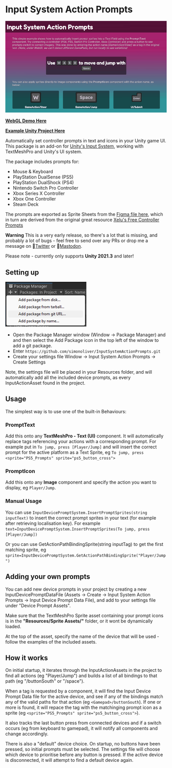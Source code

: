 
# Input System Action Prompts

![Unity Figma Bridge](/Docs/input_system_action_prompts_example.gif)

**[WebGL Demo Here](https://simonoliver.itch.io/input-system-action-prompts)**

**[Example Unity Project Here](https://github.com/simonoliver/InputSystemActionPromptsExample)**

Automatically set controller prompts in text and icons in your Unity game UI. This package is an 
add-on for [Unity's Input System](https://docs.unity3d.com/Packages/com.unity.inputsystem@1.5/manual/index.html),
working with TextMeshPro and Unity's UI system.

The package includes prompts for:

* Mouse & Keyboard
* PlayStation DualSense (PS5)
* PlayStation DualShock (PS4)
* Nintendo Switch Pro Controller
* Xbox Series X Controller
* Xbox One Controller
* Steam Deck

The prompts are exported as Sprite Sheets from the [Figma file here](https://www.figma.com/community/file/1228728155074049847),
which in turn are derived from the original great resource [Xelu's Free Controller Prompts](https://thoseawesomeguys.com/prompts/)

**Warning** This is a very early release, so there's a lot that is missing, and probably a lot of bugs - feel free to
send over any PRs or drop me a message on 🐤[Twitter](https://twitter.com/simonoliveruk) or
🐘[Mastodon](https://mastodon.gamedev.place/@simonoliver).

Please note - currently only supports **Unity 2021.3** and later!

## Setting up

![Add Package](/Docs/AddPackage.png)

* Open the Package Manager window (Window → Package Manager) and and then select the Add Package icon in the top left of
  the window to add a git package.
* Enter ```https://github.com/simonoliver/InputSystemActionPrompts.git```
* Create your settings file Window → Input System Action Prompts → Create Settings

Note, the settings file will be placed in your Resources folder, and will automatically add all the included device prompts, 
as every InputActionAsset found in the project.

## Usage

The simplest way is to use one of the built-in Behaviours:

### PromptText

Add this onto any **TextMeshPro - Text (UI)** component. It will automatically replace tags referencing your actions
with a corresponding prompt. For example put in ```To jump, press [Player/Jump]``` and will insert the correct prompt
for the active platform as a Text Sprite, eg ```To jump, press <sprite="PS5_Prompts" sprite="ps5_button_cross">```

### PromptIcon

Add this onto any **Image** component and specify the action you want to display, eg ```Player/Jump```.

### Manual Usage

You can use ```InputDevicePromptSystem.InsertPromptSprites(string inputText)``` to insert the correct prompt sprites in 
your text (for example after retrieving localisation key). For example ```text=InputDevicePromptSystem.InsertPromptSprites(To jump, press [Player/Jump])```

Or you can use GetActionPathBindingSprite(string inputTag) to get the first matching sprite, eg ```sprite=InputDevicePromptSystem.GetActionPathBindingSprite("Player/Jump")```

## Adding your own prompts

You can add new device prompts in your project by creating a new InputDevicePromptDataFile
(Assets → Create → Input System Action Prompts → Input Device Prompt Data File), and add to your settings file under "Device Prompt Assets".

Make sure that the TextMeshPro Sprite asset containing your prompt icons is in the **"Resources/Sprite Assets/"** folder, or it wont be dynamically loaded. 

At the top of the asset, specify the name of the device that will be used - follow the examples of the included assets.

## How it works

On initial startup, it iterates through the InputActionAssets in the project to find all actions (eg "Player/Jump") and builds
a list of all bindings to that path (eg "<Gamepad>/buttonSouth" or "<Keyboard>/space").

When a tag is requested by a component, it will find the Input Device Prompt Data file for the active device, and see if
any of the bindings match any of the valid paths for that action (eg ```<Gamepad>/buttonSouth```). If one or more is found, it will
repace the tag with the matchinging prompt icon as a sprite (eg `````<sprite="PS5_Prompts" sprite="ps5_button_cross">`````).

It also tracks the last button press from connected devices and if a switch occurs (eg from keyboard to gamepad), it will
notify all components and change accordingly.

There is also a "default" device choice. On startup, no buttons have been pressed, so initial prompts must be selected. The settings
file will choose which device to prioritise before any button is pressed. If the active device is disconnected, it will attempt
to find a default device again.




